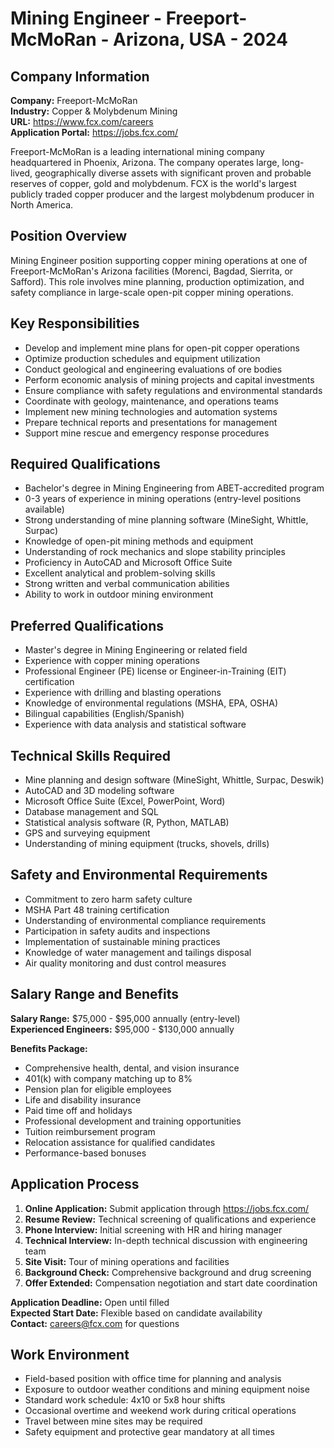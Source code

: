 # Mining Engineer - Freeport-McMoRan - Arizona, USA - 2024

## Company Information
**Company:** Freeport-McMoRan  
**Industry:** Copper & Molybdenum Mining  
**URL:** https://www.fcx.com/careers  
**Application Portal:** https://jobs.fcx.com/

Freeport-McMoRan is a leading international mining company headquartered in Phoenix, Arizona. The company operates large, long-lived, geographically diverse assets with significant proven and probable reserves of copper, gold and molybdenum. FCX is the world's largest publicly traded copper producer and the largest molybdenum producer in North America.

## Position Overview
Mining Engineer position supporting copper mining operations at one of Freeport-McMoRan's Arizona facilities (Morenci, Bagdad, Sierrita, or Safford). This role involves mine planning, production optimization, and safety compliance in large-scale open-pit copper mining operations.

## Key Responsibilities
- Develop and implement mine plans for open-pit copper operations
- Optimize production schedules and equipment utilization
- Conduct geological and engineering evaluations of ore bodies
- Perform economic analysis of mining projects and capital investments
- Ensure compliance with safety regulations and environmental standards
- Coordinate with geology, maintenance, and operations teams
- Implement new mining technologies and automation systems
- Prepare technical reports and presentations for management
- Support mine rescue and emergency response procedures

## Required Qualifications
- Bachelor's degree in Mining Engineering from ABET-accredited program
- 0-3 years of experience in mining operations (entry-level positions available)
- Strong understanding of mine planning software (MineSight, Whittle, Surpac)
- Knowledge of open-pit mining methods and equipment
- Understanding of rock mechanics and slope stability principles
- Proficiency in AutoCAD and Microsoft Office Suite
- Excellent analytical and problem-solving skills
- Strong written and verbal communication abilities
- Ability to work in outdoor mining environment

## Preferred Qualifications
- Master's degree in Mining Engineering or related field
- Experience with copper mining operations
- Professional Engineer (PE) license or Engineer-in-Training (EIT) certification
- Experience with drilling and blasting operations
- Knowledge of environmental regulations (MSHA, EPA, OSHA)
- Bilingual capabilities (English/Spanish)
- Experience with data analysis and statistical software

## Technical Skills Required
- Mine planning and design software (MineSight, Whittle, Surpac, Deswik)
- AutoCAD and 3D modeling software
- Microsoft Office Suite (Excel, PowerPoint, Word)
- Database management and SQL
- Statistical analysis software (R, Python, MATLAB)
- GPS and surveying equipment
- Understanding of mining equipment (trucks, shovels, drills)

## Safety and Environmental Requirements
- Commitment to zero harm safety culture
- MSHA Part 48 training certification
- Understanding of environmental compliance requirements
- Participation in safety audits and inspections
- Implementation of sustainable mining practices
- Knowledge of water management and tailings disposal
- Air quality monitoring and dust control measures

## Salary Range and Benefits
**Salary Range:** $75,000 - $95,000 annually (entry-level)  
**Experienced Engineers:** $95,000 - $130,000 annually

**Benefits Package:**
- Comprehensive health, dental, and vision insurance
- 401(k) with company matching up to 8%
- Pension plan for eligible employees
- Life and disability insurance
- Paid time off and holidays
- Professional development and training opportunities
- Tuition reimbursement program
- Relocation assistance for qualified candidates
- Performance-based bonuses

## Application Process
1. **Online Application:** Submit application through https://jobs.fcx.com/
2. **Resume Review:** Technical screening of qualifications and experience
3. **Phone Interview:** Initial screening with HR and hiring manager
4. **Technical Interview:** In-depth technical discussion with engineering team
5. **Site Visit:** Tour of mining operations and facilities
6. **Background Check:** Comprehensive background and drug screening
7. **Offer Extended:** Compensation negotiation and start date coordination

**Application Deadline:** Open until filled  
**Expected Start Date:** Flexible based on candidate availability  
**Contact:** careers@fcx.com for questions

## Work Environment
- Field-based position with office time for planning and analysis
- Exposure to outdoor weather conditions and mining equipment noise
- Standard work schedule: 4x10 or 5x8 hour shifts
- Occasional overtime and weekend work during critical operations
- Travel between mine sites may be required
- Safety equipment and protective gear mandatory at all times